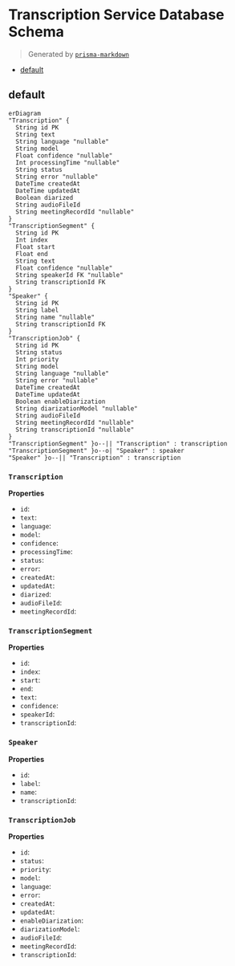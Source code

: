 # Transcription Service Database Schema
> Generated by [`prisma-markdown`](https://github.com/samchon/prisma-markdown)

- [default](#default)

## default
```mermaid
erDiagram
"Transcription" {
  String id PK
  String text
  String language "nullable"
  String model
  Float confidence "nullable"
  Int processingTime "nullable"
  String status
  String error "nullable"
  DateTime createdAt
  DateTime updatedAt
  Boolean diarized
  String audioFileId
  String meetingRecordId "nullable"
}
"TranscriptionSegment" {
  String id PK
  Int index
  Float start
  Float end
  String text
  Float confidence "nullable"
  String speakerId FK "nullable"
  String transcriptionId FK
}
"Speaker" {
  String id PK
  String label
  String name "nullable"
  String transcriptionId FK
}
"TranscriptionJob" {
  String id PK
  String status
  Int priority
  String model
  String language "nullable"
  String error "nullable"
  DateTime createdAt
  DateTime updatedAt
  Boolean enableDiarization
  String diarizationModel "nullable"
  String audioFileId
  String meetingRecordId "nullable"
  String transcriptionId "nullable"
}
"TranscriptionSegment" }o--|| "Transcription" : transcription
"TranscriptionSegment" }o--o| "Speaker" : speaker
"Speaker" }o--|| "Transcription" : transcription
```

### `Transcription`

**Properties**
  - `id`: 
  - `text`: 
  - `language`: 
  - `model`: 
  - `confidence`: 
  - `processingTime`: 
  - `status`: 
  - `error`: 
  - `createdAt`: 
  - `updatedAt`: 
  - `diarized`: 
  - `audioFileId`: 
  - `meetingRecordId`: 

### `TranscriptionSegment`

**Properties**
  - `id`: 
  - `index`: 
  - `start`: 
  - `end`: 
  - `text`: 
  - `confidence`: 
  - `speakerId`: 
  - `transcriptionId`: 

### `Speaker`

**Properties**
  - `id`: 
  - `label`: 
  - `name`: 
  - `transcriptionId`: 

### `TranscriptionJob`

**Properties**
  - `id`: 
  - `status`: 
  - `priority`: 
  - `model`: 
  - `language`: 
  - `error`: 
  - `createdAt`: 
  - `updatedAt`: 
  - `enableDiarization`: 
  - `diarizationModel`: 
  - `audioFileId`: 
  - `meetingRecordId`: 
  - `transcriptionId`: 